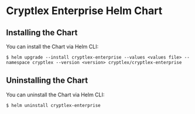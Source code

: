 # Cryptlex Enterprise Helm Chart

## Installing the Chart
You can install the Chart via Helm CLI:

```console
$ helm upgrade --install cryptlex-enterprise --values <values file> --namespace cryptlex --version <version> cryptlex/cryptlex-enterprise
```

## Uninstalling the Chart
You can uninstall the Chart via Helm CLI:

```console
$ helm uninstall cryptlex-enterprise
```
